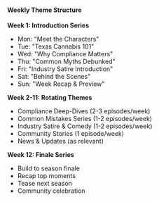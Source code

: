#### Weekly Theme Structure

**Week 1: Introduction Series**

- Mon: "Meet the Characters"
- Tue: "Texas Cannabis 101"
- Wed: "Why Compliance Matters"
- Thu: "Common Myths Debunked"
- Fri: "Industry Satire Introduction"
- Sat: "Behind the Scenes"
- Sun: "Week Recap & Preview"

**Week 2-11: Rotating Themes**

- Compliance Deep-Dives (2-3 episodes/week)
- Common Mistakes Series (1-2 episodes/week)
- Industry Satire & Comedy (1-2 episodes/week)
- Community Stories (1 episode/week)
- News & Updates (as relevant)

**Week 12: Finale Series**

- Build to season finale
- Recap top moments
- Tease next season
- Community celebration
